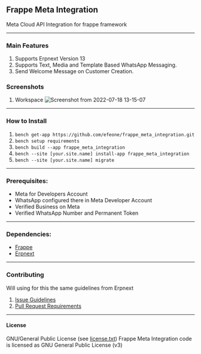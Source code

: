 ## Frappe Meta Integration

Meta Cloud API Integration for frappe framework

---

### Main Features

1. Supports Erpnext Version 13
2. Supports Text, Media and Template Based WhatsApp Messaging.
3. Send Welcome Message on Customer Creation.


### Screenshots

1. Workspace
![Screenshot from 2022-07-18 13-15-07](https://user-images.githubusercontent.com/43608142/179481311-df05659d-b29e-4b07-8bec-e0fd391a161d.png)


---

### How to Install

1. `bench get-app https://github.com/efeone/frappe_meta_integration.git`
2. `bench setup requirements`
3. `bench build --app frappe_meta_integration`
4. `bench --site [your.site.name] install-app frappe_meta_integration`
5. `bench --site [your.site.name] migrate`

---

### Prerequisites:

- Meta for Developers Account
- WhatsApp configured there in Meta Developer Account
- Verified Business on Meta
- Verified WhatsApp Number and Permanent Token

---


### Dependencies:

- [Frappe](https://github.com/frappe/frappe)
- [Erpnext](https://github.com/frappe/erpnext)

---

### Contributing

Will using for this the same guidelines from Erpnext

1. [Issue Guidelines](https://github.com/frappe/erpnext/wiki/Issue-Guidelines)
2. [Pull Request Requirements](https://github.com/frappe/erpnext/wiki/Contribution-Guidelines)

---

#### License

GNU/General Public License (see [license.txt](https://github.com/efeone/frappe_meta_integration/blob/master/license.txt))
Frappe Meta Integration code is licensed as GNU General Public License (v3)
